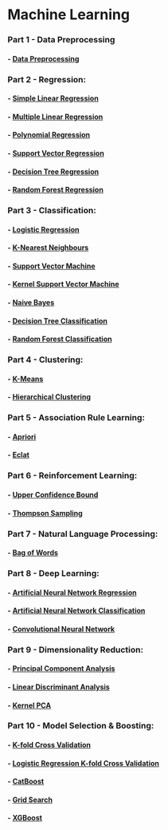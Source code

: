 # Machine Learning

### Part 1 - Data Preprocessing
#### - [Data Preprocessing](Data%20Preprocessing%20/Data_preprocessing_tools.ipynb) 
### Part 2 - Regression:
#### - [Simple Linear Regression](Regression/Simple_linear_regression.ipynb) 
#### - [Multiple Linear Regression](Regression/Multiple_linear_regression.ipynb) 
#### - [Polynomial Regression](Regression/Polynomial_regression.ipynb) 
#### - [Support Vector Regression](Regression/Support_vector_regression.ipynb) 
#### - [Decision Tree Regression](Regression/Decision_tree_regression.ipynb) 
#### - [Random Forest Regression](Regression/Random_forest_regression.ipynb) 
### Part 3 - Classification: 
#### - [Logistic Regression](Classification/Logistic_regression.ipynb) 
#### - [K-Nearest Neighbours](Classification/K_nearest_neighbors.ipynb) 
#### - [Support Vector Machine](Classification/Support_vector_machine.ipynb) 
#### - [Kernel Support Vector Machine](Classification/Kernel_svm.ipynb) 
#### - [Naive Bayes](Classification/Naive_bayes.ipynb) 
#### - [Decision Tree Classification](Classification/Decision_tree_classification.ipynb) 
#### - [Random Forest Classification](Classification/Random_forest_classification.ipynb) 
### Part 4 - Clustering: 
#### - [K-Means](Clustering/K_means_clustering.ipynb) 
#### - [Hierarchical Clustering](Clustering/Hierarchical_clustering.ipynb) 
### Part 5 - Association Rule Learning: 
#### - [Apriori](Association%20Rule%20Learning/Apriori.ipynb) 
#### - [Eclat](Association%20Rule%20Learning/Eclat.ipynb) 
### Part 6 - Reinforcement Learning: 
#### - [Upper Confidence Bound](Reinforcement%20Learning/Upper_confidence_bound.ipynb) 
#### - [Thompson Sampling](Reinforcement%20Learning/Thompson_sampling.ipynb) 
### Part 7 - Natural Language Processing: 
#### - [Bag of Words](Natural%20Language%20Processing/Bag_of_words.ipynb)
### Part 8 - Deep Learning: 
#### - [Artificial Neural Network Regression](Deep%20Learning/Artificial_neural_network_regression.ipynb) 
#### - [Artificial Neural Network Classification](Deep%20Learning/Artificial_neural_network_classification.ipynb) 
#### - [Convolutional Neural Network](Deep%20Learning/Convolutional_neural_network.ipynb)
### Part 9 - Dimensionality Reduction: 
#### - [Principal Component Analysis](Dimensionality%20Reduction/Principal_component_analysis.ipynb) 
#### - [Linear Discriminant Analysis](Dimensionality%20Reduction/Linear_discriminant_analysis.ipynb) 
#### - [Kernel PCA](Dimensionality%20Reduction/Kernel_pca.ipynb) 
### Part 10 - Model Selection & Boosting: 
#### - [K-fold Cross Validation](Model%20Selection%20&%20Boosting/K_fold_cross_validation.ipynb) 
#### - [Logistic Regression K-fold Cross Validation](Model%20Selection%20&%20Boosting/Logistic_regression_k_fold.ipynb)
#### - [CatBoost](Model%20Selection%20&%20Boosting/Cat_boost.ipynb) 
#### - [Grid Search](Model%20Selection%20&%20Boosting/Grid_search.ipynb) 
#### - [XGBoost](Model%20Selection%20&%20Boosting/Xg_boost.ipynb)
